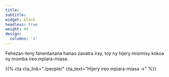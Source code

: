 ```yaml
---
title:
subtitle:
widget: blank
headless: true
weight: 40
design:
  columns: '1'
---
```

Fehezan-teny fanentanana hanao zavatra iray, toy ny hijery misimisy kokoa ny momba ireo mpiara-miasa.

{{% cta cta_link="./people/" cta_text="Hijery ireo mpiara-miasa →" %}}
